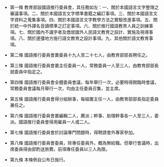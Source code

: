 * 第一條 教育部設國語推行委員會，其任務如左：一、關於本國語言文字整理之審議事項。二、關於本國語言文字標準書籍之編訂事項。三、關於本國語言文字資料之蒐集事項。四、關於本國語言文字教學方法之實驗改進事項。五、關於統一中外譯名音讀標準之訂定事項。六、關於推行國語教育人員之訓練事項。七、關於國內不識字者及僑居國外人民語文教育之設計、實施及視導事項。八、關於邊彊地方施行語文教育之設計事項。九、其他關於語文教育事項。

* 第二條 國語推行委員會置委員十九人至二十七人，由教育部部長聘任之。

* 第三條 國語推行委員會置主任委員一人，常務委員一人至三人，由教育部部長就委員中指定之。

* 第四條 國語推行委員會全體委員會議，每年舉行一次，必要時得開臨時會議，常務委員會議每月舉行一次，均由主任委員召集，並主席。

* 第五條 國語推行委員會得分組辦事，每組置主任一人，由教育部部長指定委員兼任之。

* 第六條 國語推行委員會置編輯二人，薦派；幹事、助理幹事各一人至三人，委派。國語推行委員會得用雇員一人或二人。

* 第七條 國語推行委員會於討論專門問題時，得聘請會外專家參加。

* 第八條 國語推行委員會委員，除專任委員外，概為無給職。但舉行會議時，出席委員得由部酌送旅費。前項專任委員以三人為限。

* 第九條 本條例自公布日施行。

